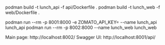 podman build -t lunch_api -f api/Dockerfile .
podman build -t lunch_web -f web/Dockerfile .

podman run --rm -p 8001:8000 -e ZOMATO_API_KEY= --name lunch_api lunch_api
podman run --rm -p 8002:8000 --name lunch_web lunch_web

Main page: http://localhost:8002/
Swagger UI: http://localhost:8001/api/
